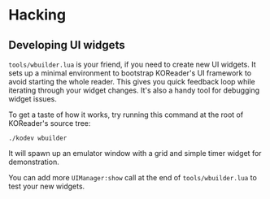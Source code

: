 Hacking
=======

## Developing UI widgets ##

`tools/wbuilder.lua` is your friend, if you need to create new UI widgets. It
sets up a minimal environment to bootstrap KOReader's UI framework to avoid
starting the whole reader. This gives you quick feedback loop while iterating
through your widget changes. It's also a handy tool for debugging widget
issues.

To get a taste of how it works, try running this command at the root of
KOReader's source tree:

```
./kodev wbuilder
```

It will spawn up an emulator window with a grid and simple timer widget for
demonstration.

You can add more `UIManager:show` call at the end of `tools/wbuilder.lua` to
test your new widgets.
